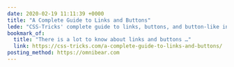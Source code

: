 ```yaml
---
date: 2020-02-19 11:11:39 +0000
title: "A Complete Guide to Links and Buttons"
lede: "CSS-Tricks' complete guide to links, buttons, and button-like inputs in HTML, CSS, and JavaScript."
bookmark_of:
  title: "There is a lot to know about links and buttons …"
  link: https://css-tricks.com/a-complete-guide-to-links-and-buttons/
posting_method: https://omnibear.com
---
```


